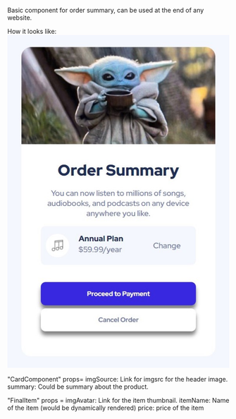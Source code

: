 Basic component for order summary, can be used at the end of any website.

How it looks like:
![This is how it looks like](https://github.com/ahujaharshit15/order-card-component/blob/master/component.jpeg)


"CardComponent" props=
imgSource: Link for imgsrc for the header image.
summary: Could be summary about the product.

"FinalItem" props = 
imgAvatar: Link for the item thumbnail.
itemName: Name of the item (would be dynamically rendered)
price: price of the item